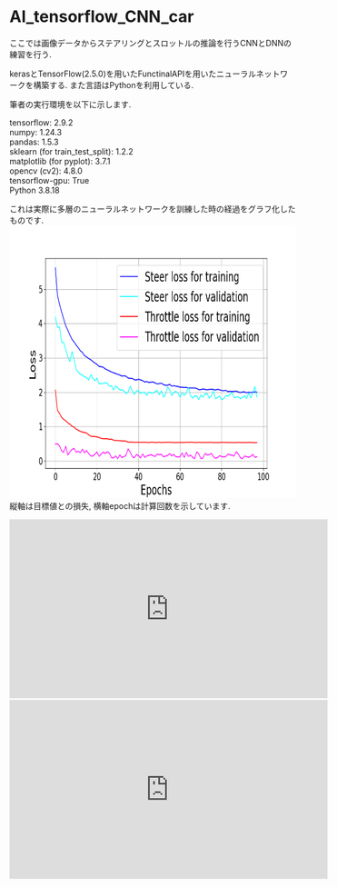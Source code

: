 # AI_tensorflow_CNN_car
ここでは画像データからステアリングとスロットルの推論を行うCNNとDNNの練習を行う.

kerasとTensorFlow(2.5.0)を用いたFunctinalAPIを用いたニューラルネットワークを構築する.
また言語はPythonを利用している.

筆者の実行環境を以下に示します.

tensorflow:  2.9.2  
numpy:  1.24.3  
pandas:  1.5.3  
sklearn (for train_test_split):  1.2.2  
matplotlib (for pyplot):  3.7.1  
opencv (cv2):  4.8.0  
tensorflow-gpu:  True  
Python 3.8.18  


これは実際に多層のニューラルネットワークを訓練した時の経過をグラフ化したものです.
<img src="/explanation_images/01_combined_loss-checkpoint.png" 
  alt="代替テキスト"
  width="640" 
  height="480">  
縦軸は目標値との損失, 横軸epochは計算回数を示しています.



<iframe width="560" height="315" src="https://www.youtube.com/embed/Fy9-8haileU?si=jFCk7yBeo41Nfn0x" title="YouTube video player" frameborder="0" allow="accelerometer; autoplay; clipboard-write; encrypted-media; gyroscope; picture-in-picture; web-share" referrerpolicy="strict-origin-when-cross-origin" allowfullscreen></iframe>
<iframe width="560" height="315" src="https://www.youtube.com/embed/l0QRkJzn-_Y?si=5jZxBOcLfbxmiA1F" title="YouTube video player" frameborder="0" allow="accelerometer; autoplay; clipboard-write; encrypted-media; gyroscope; picture-in-picture; web-share" referrerpolicy="strict-origin-when-cross-origin" allowfullscreen></iframe>


